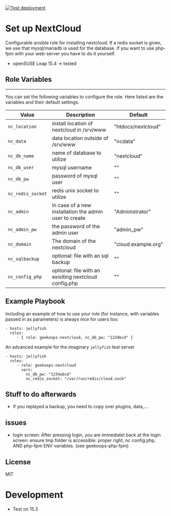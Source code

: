 [![Test deployment](https://github.com/GeekOops/geekoops-nextcloud/actions/workflows/CI.yml/badge.svg)](https://github.com/GeekOops/geekoops-nextcloud/actions/workflows/CI.yml)

# Set up NextCloud

Configurable ansible role for installing nextcloud.
If a redis socket is given, we use that
mysql/mariadb is used for the database.
If you want to use php-fpm with your web-server you have to do it yourself.

- openSUSE Leap 15.4 -> tested

## Role Variables
--------------

You can set the following variables to configure the role. Here listed are the variables and their default settings.


| Value | Description | Default |
|-------|-------------|---------|
|`nc_location` | install location of nextcloud in /srv/www | "htdocs/nextcloud" |
|`nc_data` | data location outside of /srv/www | "ncdata" |
|`nc_db_name` | name of database to utilize | "nextcloud" |
|`nc_db_user` | mysql username | "" |
|`nc_db_pw` | password of mysql user | "" |
|`nc_redis_socket` | redis unix socket to utilize | "" |
|`nc_admin` | In case of a new installation the admin user to create | "Administrator" |
|`nc_admin_pw` | the password of the admin user | "admin_pw" |
|`nc_domain` | The domain of the nextcloud | "cloud.example.org" |
|`nc_sqlbackup` | optional: file with an sql backup | "" |
|`nc_config_php` | optional: file with an exisiting nextcloud config.php | "" |

## Example Playbook

Including an example of how to use your role (for instance, with variables passed in as parameters) is always nice for users too:

    - hosts: jellyfish
      roles:
         - { role: geekoops-nextcloud, nc_db_pw: "1234bcd" }

An advanced example for the imaginary `jellyfish` test server

    - hosts: jellyfish
      roles:
         - role: geekoops-nextcloud
           vars:
             nc_db_pw: "1234abcd"
             nc_redis_socket: "/var/run/redis/cloud.sock"

## Stuff to do afterwards
- If you replayed a backup, you need to copy over plugins, data,...

## issues
- login screen: After pressing login, you are immediatel back at the login screen: ensure tmp folder is accessible: proper right, nc config.php, AND php-fpm ENV variables. (see geekoops-php-fpm)

## License

MIT

# Development
- Test on 15.3
